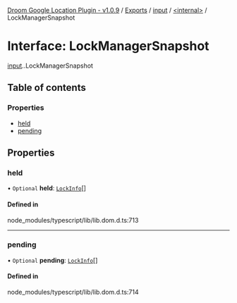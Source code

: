 [Droom Google Location Plugin - v1.0.9](../README.md) / [Exports](../modules.md) / [input](../modules/input.md) / [<internal\>](../modules/input._internal_.md) / LockManagerSnapshot

# Interface: LockManagerSnapshot

[input](../modules/input.md).[<internal>](../modules/input._internal_.md).LockManagerSnapshot

## Table of contents

### Properties

- [held](input._internal_.LockManagerSnapshot.md#held)
- [pending](input._internal_.LockManagerSnapshot.md#pending)

## Properties

### held

• `Optional` **held**: [`LockInfo`](input._internal_.LockInfo.md)[]

#### Defined in

node_modules/typescript/lib/lib.dom.d.ts:713

___

### pending

• `Optional` **pending**: [`LockInfo`](input._internal_.LockInfo.md)[]

#### Defined in

node_modules/typescript/lib/lib.dom.d.ts:714
